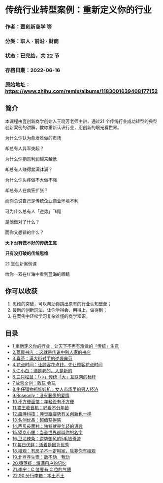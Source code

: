 # 传统行业转型案例：重新定义你的行业

### 作者：壹创新商学 等

### 分类：职人 · 前沿 · 财商

### 状态：已完结，共 22 节

### 存档日期：2022-06-16

### 原始地址：https://www.zhihu.com/remix/albums/1183001639408177152


## 简介
本课程由壹创新商学创始人王晓芳老师主讲，通过21 个传统行业成功转型的典型创新案例的讲解，教你重新认识行业，用创新的眼光看世界。


  



为什么你认为愈发难做的市场


却总有人异军突起？


为什么你抱怨利润越来越低


却总有人赚得盆满钵满？


为什么你头疼做不大做不强


却总有人在疯狂扩张？


而你总说自己是传统企业商业环境不利


可为什么总有人「逆势」飞翔


是他做对了什么？


而你又想错的什么？


  



**天下没有做不好的传统生意**


**只有没打破的传统思维**


21 堂创新案例课


给你一双在红海中看到蓝海的眼睛


  



你可以收获
-----


1. 思维的突破，可以帮助你跳出原有的行业认知壁垒；
2. 最新的创新玩法，让你学得会、用得上、做得到；
3. 在案例中轻松学习复杂难懂的商学知识。



## 目录
- [1.重新定义你的行业，让天下不再有难做的「传统」生意](1.重新定义你的行业，让天下不再有难做的「传统」生意.md)
- [2.茑屋书店 ：这就是传说中别人家的书店](2.茑屋书店%20：这就是传说中别人家的书店.md)
- [3.喜茶：满大街对手的逆袭典范](3.喜茶：满大街对手的逆袭典范.md)
- [4.花点时间：让顾客花点钱，先让顾客花点时间](4.花点时间：让顾客花点钱，先让顾客花点时间.md)
- [5.江小白：酒是老的，人是新的](5.江小白：酒是老的，人是新的.md)
- [6.三只松鼠：「小」传统「大」互联网的标杆](6.三只松鼠：「小」传统「大」互联网的标杆.md)
- [7.故宫文创：敢玩 会玩](7.故宫文创：敢玩%20会玩.md)
- [8.牛仔猎物抓娃娃机：女人市场里的男人经济](8.牛仔猎物抓娃娃机：女人市场里的男人经济.md)
- [9.Roseonly：没有奢侈的爱情](9.Roseonly：没有奢侈的爱情.md)
- [10.不方便面馆：年轻没有不方便](10.不方便面馆：年轻没有不方便.md)
- [11.猫王收音机：好看不分年龄](11.猫王收音机：好看不分年龄.md)
- [12.趣睡科技：睡觉跟姿势有关创新也一样](12.趣睡科技：睡觉跟姿势有关创新也一样.md)
- [13.名创优品：超值获得感](13.名创优品：超值获得感.md)
- [14.西贝莜面村：独特就是年轻的语言](14.西贝莜面村：独特就是年轻的语言.md)
- [15.望京小腰：当全世界都叫你的名字](15.望京小腰：当全世界都叫你的名字.md)
- [16.卫龙辣条：逆势御风的5毛钱奇迹](16.卫龙辣条：逆势御风的5毛钱奇迹.md)
- [17.每日优鲜：活着是因为优秀](17.每日优鲜：活着是因为优秀.md)
- [18.植观：有房子不一定叫家，除非你有植观](18.植观：有房子不一定叫家，除非你有植观.md)
- [19.北鼎养生壶：敌不动，我动](19.北鼎养生壶：敌不动，我动.md)
- [20.堕落虾：填满用户的记忆](20.堕落虾：填满用户的记忆.md)
- [21.李宁：C 位要有 C 位的气质](21.李宁：C%20位要有%20C%20位的气质.md)
- [22.90 分行李箱：本土不土](22.90%20分行李箱：本土不土.md)